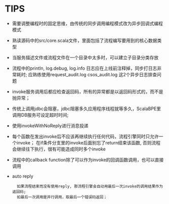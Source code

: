 
# TIPS

* 需要调整编程时的固定思维，由传统的同步调用编程模式改为异步回调式编程模式

* 熟读源码中的src/core.scala文件，里面包括了流程编写要用到的核心数据类型

* 当服务描述文件或流程文件在一个目录中太多时，可以建立子目录分类存放

* 流程中的println, log.debug, log.info 日志应在上线前注释掉，同步打日志非常耗时; 
  应熟练使用request_audit.log csos_audit.log 这2个异步日志排查问题

* invoke服务调用后都应检查返回码，所有的异常都是以返回码形式的，而不是抛异常；
  
* 传统上调用jdbc会阻塞，jdbc阻塞多久应用程序线程就等多久，ScalaBPE里调用DB服务可设定超时时间; 

* 使用invokeWithNoReply进行消息投递

* 每个函数在发出invoke后不应该再继续执行任何代码，流程引擎同时只允许一个invoke；
  在if条件分支里的invoke后面别忘了return结束该函数, 否则流程会继续往下执行，很有可能造成同时多个invoke

* 流程中的callback function除了可以作为invoke的回调函数调用，也可以直接调用

* auto reply

        如果流程结束而没有使用reply, 那流程引擎会自动用最后一次invoke的调用结果作为返回码;
        如最后一次调用是并行调用，取最后一个错误码返回；

